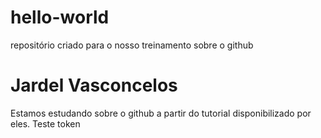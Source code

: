 # hello-world
repositório criado para o nosso treinamento sobre o github
# Jardel Vasconcelos
Estamos estudando sobre o github a partir do tutorial disponibilizado por eles.
Teste token
